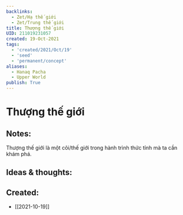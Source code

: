 ```yaml
---
backlinks:
  - Zet/Hạ thế giới
  - Zet/Trung thế giới
title: Thượng thế giới
UID: 211019231057
created: 19-Oct-2021
tags:
  - 'created/2021/Oct/19'
  - 'seed'
  - 'permanent/concept'
aliases:
  - Hanaq Pacha
  - Upper World
publish: True
---
```

# Thượng thế giới

## Notes:
Thượng thế giới là một cõi/thế giới trong hành trình thức tỉnh mà ta cần khám phá.

## Ideas & thoughts:



## Created:
- [[2021-10-19]]
